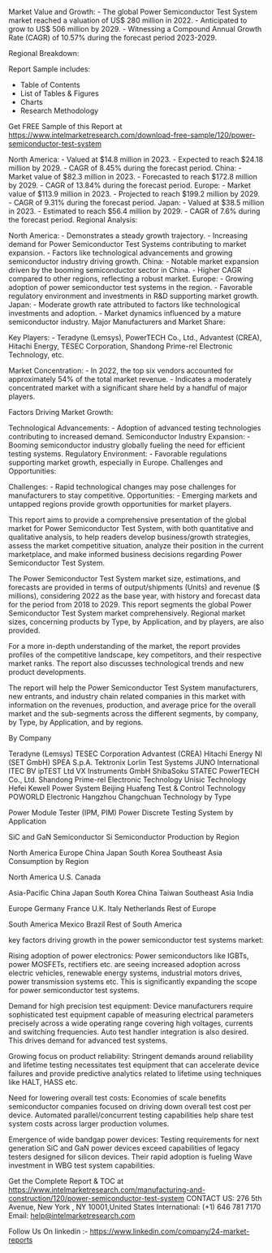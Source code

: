  Market Value and Growth: - The global Power Semiconductor Test System market reached a valuation of US$ 280 million in 2022. - Anticipated to grow to US$ 506 million by 2029. - Witnessing a Compound Annual Growth Rate (CAGR) of 10.57% during the forecast period 2023-2029.

Regional Breakdown:



Report Sample includes:
- Table of Contents
- List of Tables & Figures
- Charts
- Research Methodology

Get FREE Sample of this Report at https://www.intelmarketresearch.com/download-free-sample/120/power-semiconductor-test-system


North America: - Valued at $14.8 million in 2023. - Expected to reach $24.18 million by 2029. - CAGR of 8.45% during the forecast period.
China: - Market value of $82.3 million in 2023. - Forecasted to reach $172.8 million by 2029. - CAGR of 13.84% during the forecast period.
Europe: - Market value of $113.9 million in 2023. - Projected to reach $199.2 million by 2029. - CAGR of 9.31% during the forecast period.
Japan: - Valued at $38.5 million in 2023. - Estimated to reach $56.4 million by 2029. - CAGR of 7.6% during the forecast period.
Regional Analysis:



North America: - Demonstrates a steady growth trajectory. - Increasing demand for Power Semiconductor Test Systems contributing to market expansion. - Factors like technological advancements and growing semiconductor industry driving growth.
China: - Notable market expansion driven by the booming semiconductor sector in China. - Higher CAGR compared to other regions, reflecting a robust market.
Europe: - Growing adoption of power semiconductor test systems in the region. - Favorable regulatory environment and investments in R&D supporting market growth.
Japan: - Moderate growth rate attributed to factors like technological investments and adoption. - Market dynamics influenced by a mature semiconductor industry.
Major Manufacturers and Market Share:



Key Players: - Teradyne (Lemsys), PowerTECH Co., Ltd., Advantest (CREA), Hitachi Energy, TESEC Corporation, Shandong Prime-rel Electronic Technology, etc.



Market Concentration: - In 2022, the top six vendors accounted for approximately 54% of the total market revenue. - Indicates a moderately concentrated market with a significant share held by a handful of major players.

Factors Driving Market Growth:



Technological Advancements: - Adoption of advanced testing technologies contributing to increased demand.
Semiconductor Industry Expansion: - Booming semiconductor industry globally fueling the need for efficient testing systems.
Regulatory Environment: - Favorable regulations supporting market growth, especially in Europe.
Challenges and Opportunities:



Challenges: - Rapid technological changes may pose challenges for manufacturers to stay competitive.
Opportunities: - Emerging markets and untapped regions provide growth opportunities for market players.


This report aims to provide a comprehensive presentation of the global market for Power Semiconductor Test System, with both quantitative and qualitative analysis, to help readers develop business/growth strategies, assess the market competitive situation, analyze their position in the current marketplace, and make informed business decisions regarding Power Semiconductor Test System.



The Power Semiconductor Test System market size, estimations, and forecasts are provided in terms of output/shipments (Units) and revenue ($ millions), considering 2022 as the base year, with history and forecast data for the period from 2018 to 2029. This report segments the global Power Semiconductor Test System market comprehensively. Regional market sizes, concerning products by Type, by Application, and by players, are also provided.



For a more in-depth understanding of the market, the report provides profiles of the competitive landscape, key competitors, and their respective market ranks. The report also discusses technological trends and new product developments.



The report will help the Power Semiconductor Test System manufacturers, new entrants, and industry chain related companies in this market with information on the revenues, production, and average price for the overall market and the sub-segments across the different segments, by company, by Type, by Application, and by regions.

By Company



Teradyne (Lemsys)
TESEC Corporation
Advantest (CREA)
Hitachi Energy
NI (SET GmbH)
SPEA S.p.A.
Tektronix
Lorlin Test Systems
JUNO International
ITEC BV
ipTEST Ltd
VX Instruments GmbH
ShibaSoku
STATEC
PowerTECH Co., Ltd.
Shandong Prime-rel Electronic Technology
Unisic Technology
Hefei Kewell Power System
Beijing Huafeng Test & Control Technology
POWORLD Electronic
Hangzhou Changchuan Technology
by Type



Power Module Tester (IPM, PIM)
Power Discrete Testing System
by Application



SiC and GaN Semiconductor
Si Semiconductor
Production by Region



North America
Europe
China
Japan
South Korea
Southeast Asia
Consumption by Region



North America
U.S.
Canada


Asia-Pacific
China
Japan
South Korea
China Taiwan
Southeast Asia
India


Europe
Germany
France
U.K.
Italy
Netherlands
Rest of Europe


South America
Mexico
Brazil
Rest of South America


key factors driving growth in the power semiconductor test systems market:



Rising adoption of power electronics: Power semiconductors like IGBTs, power MOSFETs, rectifiers etc. are seeing increased adoption across electric vehicles, renewable energy systems, industrial motors drives, power transmission systems etc. This is significantly expanding the scope for power semiconductor test systems.

Demand for high precision test equipment: Device manufacturers require sophisticated test equipment capable of measuring electrical parameters precisely across a wide operating range covering high voltages, currents and switching frequencies. Auto test handler integration is also desired. This drives demand for advanced test systems.

Growing focus on product reliability: Stringent demands around reliability and lifetime testing necessitates test equipment that can accelerate device failures and provide predictive analytics related to lifetime using techniques like HALT, HASS etc.

Need for lowering overall test costs: Economies of scale benefits semiconductor companies focused on driving down overall test cost per device. Automated parallel/concurrent testing capabilities help share test system costs across larger production volumes.

Emergence of wide bandgap power devices: Testing requirements for next generation SiC and GaN power devices exceed capabilities of legacy testers designed for silicon devices. Their rapid adoption is fueling Wave investment in WBG test system capabilities.

Get the Complete Report & TOC at https://www.intelmarketresearch.com/manufacturing-and-construction/120/power-semiconductor-test-system
CONTACT US:
276 5th Avenue, New York , NY 10001,United States
International: (+1) 646 781 7170
Email: help@intelmarketresearch.com

Follow Us On linkedin :- https://www.linkedin.com/company/24-market-reports
